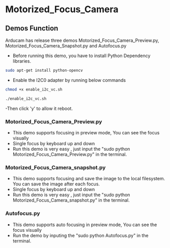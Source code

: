 # Motorized_Focus_Camera
## Demos Function
 Arducam has release three demos Motorized_Focus_Camera_Preview.py, Motorized_Focus_Camera_Snapshot.py and Autofocus.py 
  - Before running this demo, you have to install Python Dependency libraries.
 ```Bash
 sudo apt-get install python-opencv 
 ```
 - Enable the I2C0 adapter by running below commands
 ```Bash
 chmod +x enable_i2c_vc.sh
 ```
 ```Bash
 ./enable_i2c_vc.sh
 ```
 -Then click 'y' to allow it reboot.
### Motorized_Focus_Camera_Preview.py
 - This demo supports focusing in preview mode, You can see the focus visually
 - Single focus by keyboard up and down
 - Run this demo is very easy , just input the "sudo python Motorized_Focus_Camera_Preview.py" in the terminal.
### Motorized_Focus_Camera_snapshot.py
 - This demo supports focusing and save the image to the local filesystem. You can save the image after each focus.
 - Single focus by keyboard up and down
 - Run this demo is very easy , just input the "sudo python Motorized_Focus_Camera_snapshot.py" in the terminal.
### Autofocus.py 
 - This demo supports auto focusing in preview mode, You can see the focus visually
 - Run the demo by inputing the "sudo python Autofocus.py" in the terminal.

